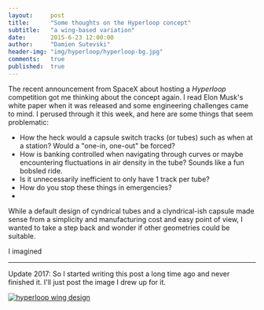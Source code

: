 ```yaml
---
layout:     post
title:      "Some thoughts on the Hyperloop concept"
subtitle:   "a wing-based variation"
date:       2015-6-23 12:00:00
author:     "Damien Sutevski"
header-img: "img/hyperloop/hyperloop-bg.jpg"
comments:   true
published:  true
---
```


The recent announcement from SpaceX about hosting a *Hyperloop* competition got me thinking about the concept again. I read Elon Musk's white paper when it was released and some engineering challenges came to mind. I perused through it this week, and here are some things that seem problematic:

* How the heck would a capsule switch tracks (or tubes) such as when at a station? Would a "one-in, one-out" be forced?
* How is banking controlled when navigating through curves or maybe encountering fluctuations in air density in the tube? Sounds like a fun bobsled ride.
* Is it unnecessarily inefficient to only have 1 track per tube?
* How do you stop these things in emergencies?
*

While a default design of cyndrical tubes and a clyndrical-ish capsule made sense from a simplicity and manufacturing cost and easy point of view, I wanted to take a step back and wonder if other geometries could be suitable.

I imagined

------

Update 2017: So I started writing this post a long time ago and never finished it. I'll just post the image I drew up for it.


<a href="#"><img src="{{ site.baseurl }}/img/hyperloop/hyperloop.png" alt="hyperloop wing design" ></a>

